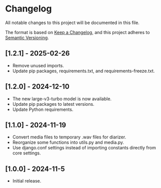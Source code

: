 # Changelog
All notable changes to this project will be documented in this file.

The format is based on [Keep a Changelog](https://keepachangelog.com/en/1.0.0/),
and this project adheres to [Semantic Versioning](https://semver.org/spec/v2.0.0.html).

## [1.2.1] - 2025-02-26
- Remove unused imports.
- Update pip packages, requirements.txt, and requirements-freeze.txt.

## [1.2.0] - 2024-12-10
- The new large-v3-turbo model is now available.
- Update pip packages to latest versions.
- Update Python requirements.

## [1.1.0] - 2024-11-19
- Convert media files to temporary .wav files for diarizer.
- Reorganize some functions into utils.py and media.py.
- Use django.conf settings instead of importing constants directly from core settings.

## [1.0.0] - 2024-11-5
- Initial release.
